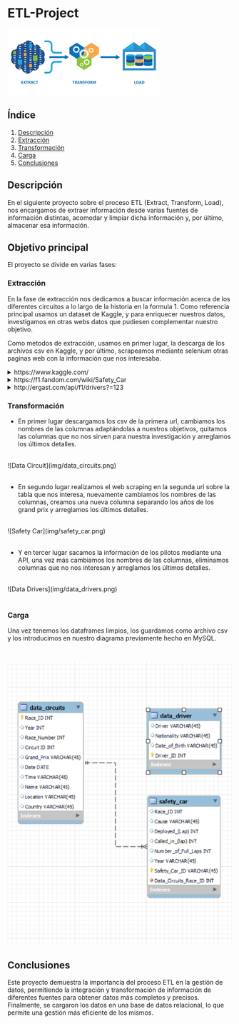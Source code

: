 # ETL-Project

![Proyecto ETL](img/ETL.png)

## Índice

1. [Descripción](#descripción)
2. [Extracción](#extracción)
3. [Transformación](#transformación)
4. [Carga](#carga)
5. [Conclusiones](#conclusiones)

<a name="descripción"/>

## Descripción

En el siguiente proyecto sobre el proceso ETL (Extract, Transform, Load), nos encargamos de extraer información desde varias fuentes de información distintas, acomodar y limpiar dicha información y, por último, almacenar esa información.

## Objetivo principal

El proyecto se divide en varias fases:

 <a name="extracción"/>

### Extracción

En la fase de extracción nos dedicamos a buscar información acerca de los diferentes circuitos a lo largo de la historia en la formula 1. Como referencia principal usamos un dataset de Kaggle, y para enriquecer nuestros datos, investigamos en otras webs datos que pudiesen complementar nuestro objetivo.

Como metodos de extracción, usamos en primer lugar, la descarga de los archivos csv en Kaggle, y por último, scrapeamos mediante selenium otras paginas web con la información que nos interesaba.

<details>
<summary>https://www.kaggle.com/</summary>
<br>

 ![F1 Dataset](img/kaggle.png)

</details>

<details>
<summary>https://f1.fandom.com/wiki/Safety_Car</summary>
<br>

 ![F1 Safety Car](img/wiki-f1.png)

</details>

<details>
<summary>http://ergast.com/api/f1/drivers?=123</summary>
<br>

![F1 API](img/api.png)

</details>

 <a name="transformación"/>
 
### Transformación

- En primer lugar descargamos los csv de la primera url, cambiamos los nombres de las columnas adaptándolas a nuestros objetivos, quitamos las columnas que no nos sirven para nuestra investigación y arreglamos los últimos detalles.

<br>
![Data Circuit](img/data_circuits.png)
<br>
<br>

- En segundo lugar realizamos el web scraping en la segunda url sobre la tabla que nos interesa, nuevamente cambiamos los nombres de las columnas, creamos una nueva columna separando los años de los grand prix y arreglamos los últimos detalles.

<br>
![Safety Car](img/safety_car.png)
<br>
<br>

- Y en tercer lugar sacamos la información de los pilotos mediante una API, una vez más cambiamos los nombres de las columnas, eliminamos columnas que no nos interesan y arreglamos los últimos detalles.

<br>
![Data Drivers](img/data_drivers.png)
<br>
<br>

<a name="carga"/>

### Carga

Una vez tenemos los dataframes limpios, los guardamos como archivo csv y los introducimos en nuestro diagrama previamente hecho en MySQL.

<br>

![SQL Diagram](img/diagrama_f1.png)

</details>

<a name="conclusiones"/>

## Conclusiones

Este proyecto demuestra la importancia del proceso ETL en la gestión de datos, permitiendo la integración y transformación de información de diferentes fuentes para obtener datos más completos y precisos. Finalmente, se cargaron los datos en una base de datos relacional, lo que permite una gestión más eficiente de los mismos.